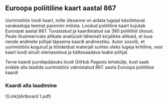 ## Euroopa poliitiline kaart aastal 867

Uurimistöös loodi kaart, mille ülesanne on aidata lugejal käsitletavat varakeskaja teemat paremini mõista. Loodud poliitiline kaart kujutab Euroopat aastal 867. Tuvastatud ja kaardistatud sai 380 poliitilist üksust. Peale illustreerivate allikate analüüsiti lähemalt  kirjalikke allikaid, et luua nende andmete põhjal täpsema kaardi andmestiku. Autor soovib, et uurimistöös kogutud ja töödeldud materjali suhtes oleks lugeja kriitiline, sest kaart loodi ainult olemasoleva ja kättesaadava teabe põhjal. 

Terve kaardi juurdepääsuks loodi GitHub Pagesis lehekülje, kust saab endale alla laadida uurimistöös valmistatud 867. aasta Euroopa poliitilise kaardi

### Kaardi alla laadimine

![Link](Artboard 1.pdf)
